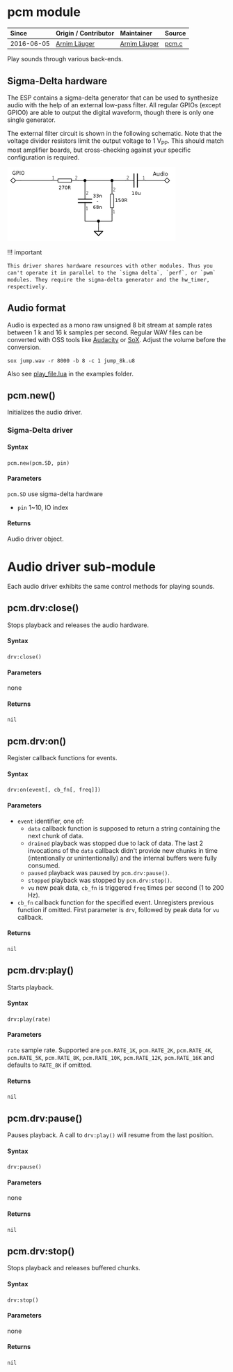 # pcm module
| Since  | Origin / Contributor  | Maintainer  | Source  |
| :----- | :-------------------- | :---------- | :------ |
| 2016-06-05 | [Arnim Läuger](https://github.com/devsaurus) | [Arnim Läuger](https://github.com/devsaurus) | [pcm.c](../../../app/modules/pcm.c)|

Play sounds through various back-ends.

## Sigma-Delta hardware

The ESP contains a sigma-delta generator that can be used to synthesize audio with the help of an external low-pass filter. All regular GPIOs (except GPIO0) are able to output the digital waveform, though there is only one single generator.

The external filter circuit is shown in the following schematic. Note that the voltage divider resistors limit the output voltage to 1&nbsp;V<sub>PP</sub>. This should match most amplifier boards, but cross-checking against your specific configuration is required.

![low-pass filter](../../img/sigma_delta_audiofilter.png "low-pass filter for sigma-delta driver")


!!! important

    This driver shares hardware resources with other modules. Thus you can't operate it in parallel to the `sigma delta`, `perf`, or `pwm` modules. They require the sigma-delta generator and the hw_timer, respectively.


## Audio format
Audio is expected as a mono raw unsigned 8&nbsp;bit stream at sample rates between 1&nbsp;k and 16&nbsp;k samples per second. Regular WAV files can be converted with OSS tools like [Audacity](http://www.audacityteam.org/) or [SoX](http://sox.sourceforge.net/). Adjust the volume before the conversion.
```
sox jump.wav -r 8000 -b 8 -c 1 jump_8k.u8
```

Also see [play_file.lua](../../../lua_examples/pcm/play_file.lua) in the examples folder.

## pcm.new()
Initializes the audio driver.

### Sigma-Delta driver

#### Syntax
`pcm.new(pcm.SD, pin)`

#### Parameters
`pcm.SD` use sigma-delta hardware
- `pin` 1~10, IO index

#### Returns
Audio driver object.

# Audio driver sub-module
Each audio driver exhibits the same control methods for playing sounds.

## pcm.drv:close()
Stops playback and releases the audio hardware.

#### Syntax
`drv:close()`

#### Parameters
none

#### Returns
`nil`

## pcm.drv:on()
Register callback functions for events.

#### Syntax
`drv:on(event[, cb_fn[, freq]])`

#### Parameters
- `event` identifier, one of:
	- `data` callback function is supposed to return a string containing the next chunk of data.
	- `drained` playback was stopped due to lack of data. The last 2 invocations of the `data` callback didn't provide new chunks in time (intentionally or unintentionally) and the internal buffers were fully consumed.
	- `paused` playback was paused by `pcm.drv:pause()`.
	- `stopped` playback was stopped by `pcm.drv:stop()`.
	- `vu` new peak data, `cb_fn` is triggered `freq` times per second (1 to 200 Hz).
- `cb_fn` callback function for the specified event. Unregisters previous function if omitted. First parameter is `drv`, followed by peak data for `vu` callback.

#### Returns
`nil`

## pcm.drv:play()
Starts playback.

#### Syntax
`drv:play(rate)`

#### Parameters
`rate` sample rate. Supported are `pcm.RATE_1K`, `pcm.RATE_2K`, `pcm.RATE_4K`, `pcm.RATE_5K`, `pcm.RATE_8K`, `pcm.RATE_10K`, `pcm.RATE_12K`, `pcm.RATE_16K` and defaults to `RATE_8K` if omitted.

#### Returns
`nil`

## pcm.drv:pause()
Pauses playback. A call to `drv:play()` will resume from the last position.

#### Syntax
`drv:pause()`

#### Parameters
none

#### Returns
`nil`

## pcm.drv:stop()
Stops playback and releases buffered chunks.

#### Syntax
`drv:stop()`

#### Parameters
none

#### Returns
`nil`

